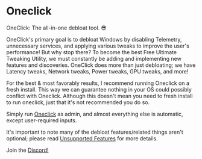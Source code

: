 # Oneclick
OneClick: The all-in-one debloat tool. 😎 

OneClick's primary goal is to debloat Windows by disabling Telemetry, unnecessary services, and applying various tweaks to improve the user's performance! But why stop there? To become the best Free Ultimate Tweaking Utility, we must constantly be adding and implementing new features and discoveries. OneClick does more than just debloating; we have Latency tweaks, Network tweaks, Power tweaks, GPU tweaks, and more!

For the best & most favorably results, I recommend running Oneclick on a fresh install. This way we can guarantee nothing in your OS could possibly conflict with Oneclick. Although this doesn't mean you need to fresh install to run oneclick, just that it's not recommended you do so.

Simply run [Oneclick](https://github.com/QuakedK/Oneclick/releases/download/optimizer/Oneclick-V5.9.bat) as admin, and almost everything else is automatic, except user-required inputs.

It's important to note many of the debloat features/related things aren't optional; please read [Unsupported Features](https://github.com/QuakedK/Oneclick/blob/main/Unsupported%20Features.md) for more details.

Join the [Discord!](https://discord.gg/PaDWbvzJnG)
